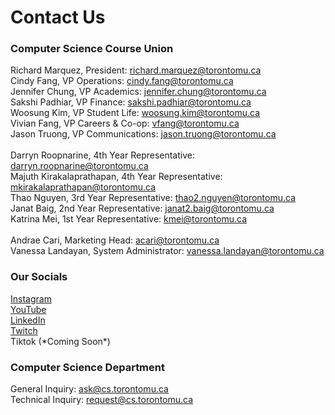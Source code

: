 # Contact Us

<h3>Computer Science Course Union</h3>
Richard Marquez, President: <a href="mailto: richard.marquez@torontomu.ca" target="_blank" rel="noopener noreferrer">richard.marquez@torontomu.ca</a><br/>
Cindy Fang, VP Operations: <a href="mailto: cindy.fang@torontomu.ca" target="_blank" rel="noopener noreferrer">cindy.fang@torontomu.ca</a><br/>
Jennifer Chung, VP Academics: <a href="mailto: jennifer.chung@torontomu.ca" target="_blank" rel="noopener noreferrer">jennifer.chung@torontomu.ca</a><br/>
Sakshi Padhiar, VP Finance: <a href="mailto: sakshi.padhiar@torontomu.ca" target="_blank" rel="noopener noreferrer">sakshi.padhiar@torontomu.ca</a><br/>
Woosung Kim, VP Student Life: <a href="mailto: woosung.kim@torontomu.ca" target="_blank" rel="noopener noreferrer">woosung.kim@torontomu.ca</a><br/>
Vivian Fang, VP Careers & Co-op: <a href="mailto: vfang@torontomu.ca" target="_blank" rel="noopener noreferrer">vfang@torontomu.ca</a><br/>
Jason Truong, VP Communications: <a href="mailto: jason.truong@torontomu.ca" target="_blank" rel="noopener noreferrer">jason.truong@torontomu.ca</a><br/><br/>
Darryn Roopnarine, 4th Year Representative: <a href="mailto: darryn.roopnarine@torontomu.ca" target="_blank" rel="noopener noreferrer">darryn.roopnarine@torontomu.ca</a><br/>
Majuth Kirakalaprathapan, 4th Year Representative: <a href="mailto: mkirakalaprathapan@torontomu.ca" target="_blank" rel="noopener noreferrer">mkirakalaprathapan@torontomu.ca</a><br/>
Thao Nguyen, 3rd Year Representative: <a href="mailto: thao2.nguyen@torontomu.ca" target="_blank" rel="noopener noreferrer">thao2.nguyen@torontomu.ca</a><br/>
Janat Baig, 2nd Year Representative: <a href="mailto: janat2.baig@torontomu.ca" target="_blank" rel="noopener noreferrer">janat2.baig@torontomu.ca</a><br/>
Katrina Mei, 1st Year Representative: <a href="mailto: kmei@torontomu.ca" target="_blank" rel="noopener noreferrer">kmei@torontomu.ca</a><br/><br/>
Andrae Cari, Marketing Head: <a href="mailto: acari@torontomu.ca" target="_blank" rel="noopener noreferrer">acari@torontomu.ca</a><br/>
Vanessa Landayan, System Administrator: <a href="mailto: vanessa.landayan@torontomu.ca" target="_blank" rel="noopener noreferrer">vanessa.landayan@torontomu.ca</a><br/>

<h3>Our Socials</h3>
<a href="https://www.instagram.com/tmu_cscu/" target="_blank" rel="noopener noreferrer">Instagram</a><br/>
<a href="https://www.youtube.com/channel/UCxZNP3s0RBaOT-nEEB7nAtg" target="_blank" rel="noopener noreferrer">YouTube</a><br/>
<a href="https://www.linkedin.com/company/ryerson-computer-science-course-union/" target="_blank" rel="noopener noreferrer">LinkedIn</a><br/>
<a href="https://www.twitch.tv/tmu_cscu" target="_blank" rel="noopener noreferrer">Twitch</a><br/>
Tiktok (*Coming Soon*)  
<br/>

<h3>Computer Science Department</h3>
General Inquiry: <a href="mailto: ask@cs.torontomu.ca" target="_blank" rel="noopener noreferrer">ask@cs.torontomu.ca</a><br/>
Technical Inquiry: <a href="mailto: request@cs.torontomu.ca" target="_blank" rel="noopener noreferrer">request@cs.torontomu.ca</a><br/>
<br/>
